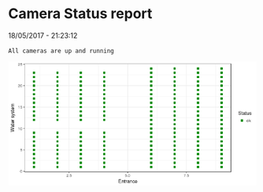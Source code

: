 Camera Status report
================
18/05/2017 - 21:23:12

    All cameras are up and running

![](camreport_files/figure-markdown_github/unnamed-chunk-2-1.png)
